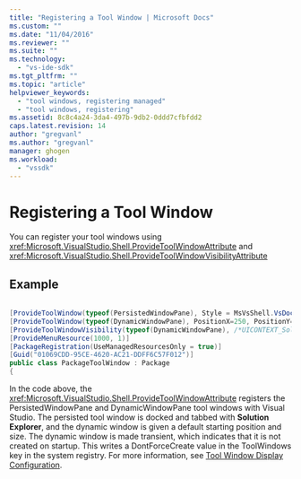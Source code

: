 ```yaml
---
title: "Registering a Tool Window | Microsoft Docs"
ms.custom: ""
ms.date: "11/04/2016"
ms.reviewer: ""
ms.suite: ""
ms.technology: 
  - "vs-ide-sdk"
ms.tgt_pltfrm: ""
ms.topic: "article"
helpviewer_keywords: 
  - "tool windows, registering managed"
  - "tool windows, registering"
ms.assetid: 8c8c4a24-3da4-497b-9db2-0ddd7cfbfdd2
caps.latest.revision: 14
author: "gregvanl"
ms.author: "gregvanl"
manager: ghogen
ms.workload: 
  - "vssdk"
---
```

# Registering a Tool Window
You can register your tool windows using <xref:Microsoft.VisualStudio.Shell.ProvideToolWindowAttribute> and  <xref:Microsoft.VisualStudio.Shell.ProvideToolWindowVisibilityAttribute>  
  
## Example  
  
```csharp  
  
[ProvideToolWindow(typeof(PersistedWindowPane), Style = MsVsShell.VsDockStyle.Tabbed, Window = "3ae79031-e1bc-11d0-8f78-00a0c9110057")]
[ProvideToolWindow(typeof(DynamicWindowPane), PositionX=250, PositionY=250, Width=160, Height=180, Transient=true)]
[ProvideToolWindowVisibility(typeof(DynamicWindowPane), /*UICONTEXT_SolutionExists*/"f1536ef8-92ec-443c-9ed7-fdadf150da82")]  
[ProvideMenuResource(1000, 1)]  
[PackageRegistration(UseManagedResourcesOnly = true)]  
[Guid("01069CDD-95CE-4620-AC21-DDFF6C57F012")]  
public class PackageToolWindow : Package  
{  
```  
  
 In the code above, the <xref:Microsoft.VisualStudio.Shell.ProvideToolWindowAttribute> registers the PersistedWindowPane and DynamicWindowPane tool windows with Visual Studio. The persisted tool window is docked and tabbed with **Solution Explorer**, and the dynamic window is given a default starting position and size. The dynamic window is made transient, which indicates that it is not created on startup. This writes a DontForceCreate value in the ToolWindows key in the system registry. For more information, see [Tool Window Display Configuration](../extensibility/tool-window-display-configuration.md).

